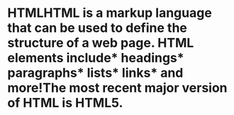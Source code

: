 # HTMLHTML is a markup language that can be used to define the structure of a web page. HTML elements include* headings* paragraphs* lists* links* and more!The most recent major version of HTML is HTML5.